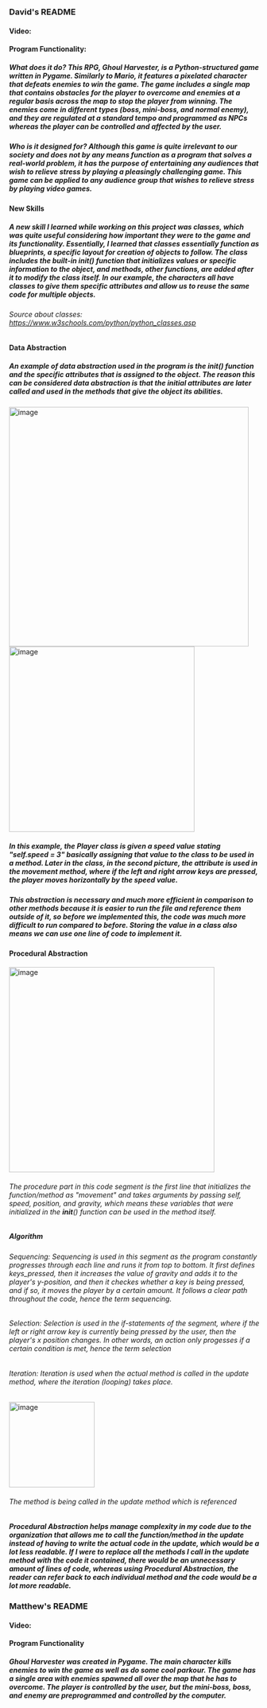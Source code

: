### David's README


#### Video:

#### Program Functionality:


##### What does it do? This RPG, Ghoul Harvester, is a Python-structured game written in Pygame. Similarly to Mario, it features a pixelated character that defeats enemies to win the game. The game includes a single map that contains obstacles for the player to overcome and enemies at a regular basis across the map to stop the player from winning. The enemies come in different types (boss, mini-boss, and normal enemy), and they are regulated at a standard tempo and programmed as NPCs whereas the player can be controlled and affected by the user.


##### Who is it designed for? Although this game is quite irrelevant to our society and does not by any means function as a program that solves a real-world problem, it has the purpose of entertaining any audiences that wish to relieve stress by playing a pleasingly challenging game. This game can be applied to any audience group that wishes to relieve stress by playing video games.


#### New Skills


##### A new skill I learned while working on this project was classes, which was quite useful considering how important they were to the game and its functionality. Essentially, I learned that classes essentially function as blueprints, a specific layout for creation of objects to follow. The class includes the built-in __init__() function that initializes values or specific information to the object, and methods, other functions, are added after it to modify the class itself. In our example, the characters all have classes to give them specific attributes and allow us to reuse the same code for multiple objects.


###### Source about classes: https://www.w3schools.com/python/python_classes.asp


#### Data Abstraction


##### An example of data abstraction used in the program is the __init__() function and the specific attributes that is assigned to the object. The reason this can be considered data abstraction is that the initial attributes are later called and used in the methods that give the object its abilities.

<img width="482" alt="image" src="https://user-images.githubusercontent.com/89731534/213749577-98c235d7-cc45-4d9d-b2d0-5887703c7fda.png">


<img width="373" alt="image" src="https://user-images.githubusercontent.com/89731534/213749335-3de95844-ab42-4a83-9b51-8508d175f4de.png">

##### In this example, the Player class is given a speed value stating "self.speed = 3" basically assigning that value to the class to be used in a method. Later in the class, in the second picture, the attribute is used in the movement method, where if the left and right arrow keys are pressed, the player moves horizontally by the speed value.


##### This abstraction is necessary and much more efficient in comparison to other methods because it is easier to run the file and reference them outside of it, so before we implemented this, the code was much more difficult to run compared to before. Storing the value in a class also means we can use one line of code to implement it.


#### Procedural Abstraction


<img width="413" alt="image" src="https://user-images.githubusercontent.com/89731534/213758840-b4fe6545-de44-44cb-8c9a-e248f7a3f434.png">


###### The procedure part in this code segment is the first line that initializes the function/method as "movement" and takes arguments by passing self, speed, position, and gravity, which means these variables that were initialized in the __init__() function can be used in the method itself.


##### Algorithm


###### Sequencing: Sequencing is used in this segment as the program constantly progresses through each line and runs it from top to bottom. It first defines keys_pressed, then it increases the value of gravity and adds it to the player's y-position, and then it checkes whether a key is being pressed, and if so, it moves the player by a certain amount. It follows a clear path throughout the code, hence the term sequencing.


###### Selection: Selection is used in the if-statements of the segment, where if the left or right arrow key is currently being pressed by the user, then the player's x position changes. In other words, an action only progesses if a certain condition is met, hence the term selection


###### Iteration: Iteration is used when the actual method is called in the update method, where the iteration (looping) takes place.


<img width="172" alt="image" src="https://user-images.githubusercontent.com/89731534/213765547-c13c43a2-9415-4c6e-9960-4a326c4ce245.png">


###### The method is being called in the update method which is referenced


##### Procedural Abstraction helps manage complexity in my code due to the organization that allows me to call the function/method in the update instead of having to write the actual code in the update, which would be a lot less readable. If I were to replace all the methods I call in the update method with the code it contained, there would be an unnecessary amount of lines of code, whereas using Procedural Abstraction, the reader can refer back to each individual method and the code would be a lot more readable.



### Matthew's README

#### Video:

#### Program Functionality
##### Ghoul Harvester was created in Pygame. The main character kills enemies to win the game as well as do some cool parkour. The game has a single area with enemies spawned all over the map that he has to overcome. The player is controlled by the user, but the mini-boss, boss, and enemy are preprogrammed and controlled by the computer.
#### 
